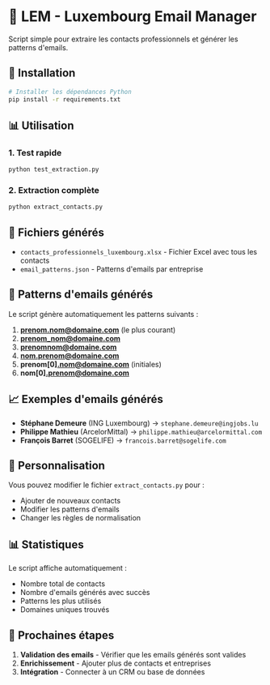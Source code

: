 # 📧 LEM - Luxembourg Email Manager

Script simple pour extraire les contacts professionnels et générer les patterns d'emails.

## 🚀 Installation

```bash
# Installer les dépendances Python
pip install -r requirements.txt
```

## 📊 Utilisation

### 1. Test rapide
```bash
python test_extraction.py
```

### 2. Extraction complète
```bash
python extract_contacts.py
```

## 📁 Fichiers générés

- `contacts_professionnels_luxembourg.xlsx` - Fichier Excel avec tous les contacts
- `email_patterns.json` - Patterns d'emails par entreprise

## 📧 Patterns d'emails générés

Le script génère automatiquement les patterns suivants :

1. **prenom.nom@domaine.com** (le plus courant)
2. **prenom_nom@domaine.com**
3. **prenomnom@domaine.com**
4. **nom.prenom@domaine.com**
5. **prenom[0].nom@domaine.com** (initiales)
6. **nom[0].prenom@domaine.com**

## 📈 Exemples d'emails générés

- **Stéphane Demeure** (ING Luxembourg) → `stephane.demeure@ingjobs.lu`
- **Philippe Mathieu** (ArcelorMittal) → `philippe.mathieu@arcelormittal.com`
- **François Barret** (SOGELIFE) → `francois.barret@sogelife.com`

## 🔧 Personnalisation

Vous pouvez modifier le fichier `extract_contacts.py` pour :
- Ajouter de nouveaux contacts
- Modifier les patterns d'emails
- Changer les règles de normalisation

## 📊 Statistiques

Le script affiche automatiquement :
- Nombre total de contacts
- Nombre d'emails générés avec succès
- Patterns les plus utilisés
- Domaines uniques trouvés

## 🎯 Prochaines étapes

1. **Validation des emails** - Vérifier que les emails générés sont valides
2. **Enrichissement** - Ajouter plus de contacts et entreprises
3. **Intégration** - Connecter à un CRM ou base de données 